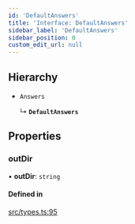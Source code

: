```yaml
---
id: 'DefaultAnswers'
title: 'Interface: DefaultAnswers'
sidebar_label: 'DefaultAnswers'
sidebar_position: 0
custom_edit_url: null
---
```


## Hierarchy

- `Answers`

  ↳ **`DefaultAnswers`**

## Properties

### outDir

• **outDir**: `string`

#### Defined in

[src/types.ts:95](https://github.com/pantheon-systems/decoupled-kit-js/blob/ddd6c3538/packages/create-pantheon-decoupled-kit/src/types.ts#L95)
